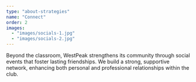 ```yaml
---
type: "about-strategies"
name: "Connect"
order: 2
images:
  - "images/socials-1.jpg"
  - "images/socials-2.jpg"
---
```


Beyond the classroom, WestPeak strengthens its community through social events that foster lasting friendships. We build a strong, supportive network, enhancing both personal and professional relationships within the club.
